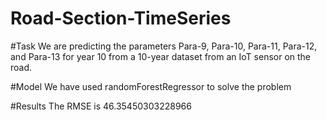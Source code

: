 # Road-Section-TimeSeries

#Task
We are predicting the parameters Para-9, Para-10, Para-11, Para-12, and Para-13 for year 10 from a 10-year dataset from an IoT sensor on the road.

#Model
We have used randomForestRegressor to solve the problem

#Results
The RMSE is 46.35450303228966

